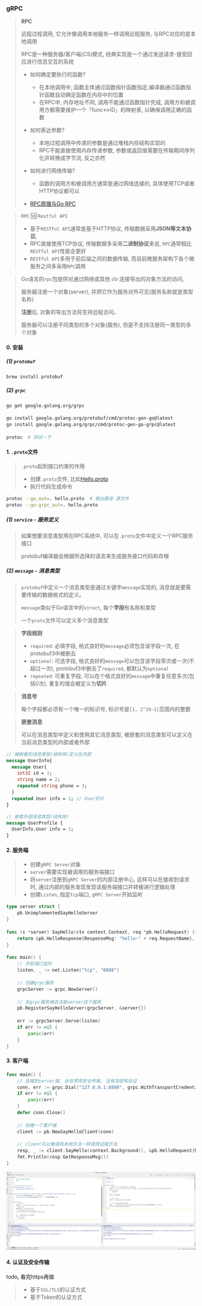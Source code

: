 ### gRPC

> **RPC**
> 
> 远程过程调用, 它允许像调用本地服务一样调用远程服务, 与RPC对应的是本地调用
> 
> RPC是一种服务器/客户端(CS)模式, 经典实现是一个通过发送请求-接受回应进行信息交互的系统
> 
> - 如何确定要执行的函数?
>   - 在本地调用中, 函数主体通过函数指针函数指定,编译器通过函数指针函数自动确定函数在内存中的位置
>   - 在RPC中, 内存地址不同, 调用不能通过函数指针完成, 调用方和被调用方都需要维护一个「func↔️ID」的映射表, 以确保调用正确的函数
> - 如何表达参数?
>   - 本地过程调用中传递的参数是通过堆栈内存结构实现的
>   - RPC不能直接使用内存传递参数, 参数或返回值需要在传输期间序列化并转换成字节流, 反之亦然
> - 如何进行网络传输?
>   - 函数的调用方和被调用方通常是通过网络连接的, 具体使用TCP或者HTTP协议都可以
> 
> - [RPC原理与Go RPC](https://github.com/mao888/golang-guide/blob/main/%E5%BE%AE%E6%9C%8D%E5%8A%A1/document/RPC%E5%8E%9F%E7%90%86%E4%B8%8EGo%20RPC.md)

> `RPC` 🆚 `Restful API`
> 
> - 基于`RESTful API`通常是基于HTTP协议, 传输数据采用**JSON等文本协议**, 
> - RPC直接使用TCP协议, 传输数据多采用**二进制协议**来说, `RPC`通常相比`RESTful API`性能会更好
> - `RESTful API`多用于前后端之间的数据传输, 而目前微服务架构下各个微服务之间多采用`RPC`调用

> Go语言的`rpc`包提供对通过网络或其他 i/o 连接导出的对象方法的访问, 
> 
> 服务器注册一个对象(server), 并把它作为服务对外可见(服务名称就是类型名称)
> 
> **注册**后, 对象的导出方法将支持远程访问。
> 
> 服务器可以注册不同类型的多个对象(服务), 但是不支持注册同一类型的多个对象


#### 0. 安装

##### (1) `protobuf`

```bash
brew install protobuf
```

##### (2) `grpc`

```bash
go get google.golang.org/grpc

go install google.golang.org/protobuf/cmd/protoc-gen-go@latest 
go install google.golang.org/grpc/cmd/protoc-gen-go-grpc@latest 

protoc  # 测试一下
```


#### 1. `.proto`文件

> `.proto`起到接口约束的作用
> - 创建`.proto`文件, 比如[Hello.proto](./server/proto/hello.proto)
> - 执行代码生成命令

```bash
protoc --go_out=. hello.proto  # 输出路径 源文件
protoc --go-grpc_out=. hello.proto
```

##### (1) `service` - 服务定义

> 如果想要消息类型用在RPC系统中, 可以在`.proto`文件中定义一个RPC服务接口
> 
> protobuf编译器会根据所选择的语言来生成服务接口代码和存根


##### (2) `message` - 消息类型

> `protobuf`中定义一个消息类型是通过关键字`message`实现的, 消息就是要需要传输的数据格式的定义。
> 
> `message`类似于Go语言中的`struct`, 每个**字段**有名称和类型
> 
> 一个`proto`文件可以定义多个消息类型


> **字段规则**
> 
> - `required`: 必填字段, 格式良好的`message`必须包含该字段一次, 在protobuf3中被删去
> - `optional`: 可选字段, 格式良好的`message`可以包含该字段零次或一次(不超过一次), protobuf3中删去了`required`, 都默认为`optional`
> - `repeated`: 可重复字段, 可以在个格式良好的`message`中重复任意多次(包括0次), 重复的值会被定义为**切片**


> **消息号**
> 
> 每个字段都必须有一个唯一的标识号, 标识号是`[1, 2^29-1]`范围内的整数


> **嵌套消息**
> 
> 可以在消息类型中定义和使用其它消息类型, 被嵌套的消息类型可以定义在当前消息类型的内部或者外部

```protobuf
// 被嵌套的消息类型(结构体)定义在内部
message UserInfo{
  message User{
    int32 id = 1;
    string name = 2;
    repeated string phone = 3;
  }
  repeated User info = 1; // User切片
}
```

```protobuf
// 嵌套外部消息类型(结构体)
message UserProfile {
  UserInfo.User info = 1;
}
```


#### 2. 服务端

> - 创建`gRPC Server`对象
> - `server`需要实现被调用的服务端接口
> - 将`server`注册到`gRPC Server`的内部注册中心, 这样可以在接收到请求时, 通过内部的服务发现发现该服务端接口并转接进行逻辑处理
> - 创建`Listen`, 指定`tcp`端口, `gRPC Server`开始监听

```GO
type server struct {
	pb.UnimplementedSayHelloServer
}

func (s *server) SayHello(ctx context.Context, req *pb.HelloRequest) (*pb.HelloResponse, error) {
	return &pb.HelloResponse{ResponseMsg: "hello~" + req.RequestName}, nil
}

func main() {
	// 开启端口监听
	listen, _ := net.Listen("tcp", "8888")
	
	// 创建grpc服务
	grpcServer := grpc.NewServer()
    
	// 在grpc服务端去注册server这个服务
	pb.RegisterSayHelloServer(grpcServer, &server{})

	err := grpcServer.Serve(listen)
	if err != nil {
		panic(err)
	}
}
```


#### 3. 客户端

```GO
func main() {
	// 连接到server端, 此处禁用安全传输, 没有加密和验证
	conn, err := grpc.Dial("127.0.0.1:8888", grpc.WithTransportCredentials(insecure.NewCredentials()))
	if err != nil {
		panic(err)
	}
	defer conn.Close()

	// 创建一个客户端
	client := pb.NewSayHelloClient(conn)

	// client可以像调用本地方法一样调用远程方法
	resp, _ := client.SayHello(context.Background(), &pb.HelloRequest{RequestName: "client"})
	fmt.Println(resp.GetResponseMsg())
}
```

![gRPC](./gRPC.png)


#### 4. 认证及安全传输

todo, 看完https再做

> - 基于`SSL/TLS`的认证方式
> - 基于Token的认证方式
